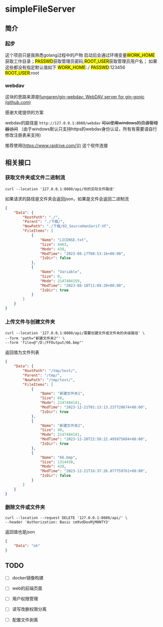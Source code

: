 # simpleFileServer

## 简介

### 起步

这个项目只是我熟悉golang过程中的产物
启动后会通过环境变量<mark>WORK_HOME</mark>获取工作目录；<mark>PASSWD</mark>获取管理员密码;<mark>ROOT_USER</mark>获取管理员用户名；
如果这些都没有指定默认值如下
<mark>WORK_HOME</mark>:./
<mark>PASSWD</mark>:123456
<mark>ROOT_USER</mark>:root

### webdav

这块的思路来源是[fungaren/gin-webdav: WebDAV server for gin-gonic (github.com)](https://github.com/fungaren/gin-webdav)

感谢大佬提供的方案

webdav的路径是 `http://127.0.0.1:8080/webdav` ~~可以使用windows的资源管理器访问~~ （由于windows默认只支持https的webdav身份认证，所有有需要请自行修改注册表来支持)

推荐使用[https://www.raidrive.com/]() 这个软件连接

## 相关接口

### 获取文件夹或文件二进制流

```shell
curl --location '127.0.0.1:8080/api/你的实际文件路径'
```

如果请求的路径是文件夹会返回json，如果是文件会返回二进制流

```json
{
    "Data": {
        "RootPath": "./",
        "Parent": "./下载/",
        "NowPath": "./下载/02_SourceHanSerif-VF",
        "FileItems": [
            {
                "Name": "LICENSE.txt",
                "Size": 4463,
                "Mode": 438,
                "ModTime": "2023-08-17T08:53:16+08:00",
                "IsDir": false
            },
            {
                "Name": "Variable",
                "Size": 0,
                "Mode": 2147484159,
                "ModTime": "2023-08-18T11:09:20+08:00",
                "IsDir": true
            }
        ]
    }
}
```

### 上传文件与创建文件夹

```shell
curl --location '127.0.0.1:8080/api/需要创建文件或文件夹的夫级路径' \
--form 'path="新建文件夹2"' \
--form 'file=@"/D:/FFOutput/66.bmp"'
```

返回值为文件列表

```json
{
    "Data": {
        "RootPath": "/tmp/test/",
        "Parent": "/tmp/",
        "NowPath": "/tmp/test/",
        "FileItems": [
            {
                "Name": "新建文件夹1",
                "Size": 60,
                "Mode": 2147484141,
                "ModTime": "2023-12-21T01:13:13.237728674+08:00",
                "IsDir": true
            },
            {
                "Name": "新建文件夹2",
                "Size": 40,
                "Mode": 2147484141,
                "ModTime": "2023-12-20T22:58:22.495875604+08:00",
                "IsDir": true
            },
            {
                "Name": "66.bmp",
                "Size": 1314430,
                "Mode": 420,
                "ModTime": "2023-12-21T16:37:26.877759761+08:00",
                "IsDir": false
            }
        ]
    }
}
```

### 删除文件或文件夹

```shell
curl --location --request DELETE '127.0.0.1:8080/api/' \
--header 'Authorization: Basic cm9vdDoxMjM0NTY3'
```

返回值也是json

```json
{
    "Data": "ok"
}
```

## TODO

- [ ] docker镜像构建

- [ ] web的前端页面

- [ ] 用户权限管理

- [ ] 读写改删权限分离

- [ ] 配置文件剥离
